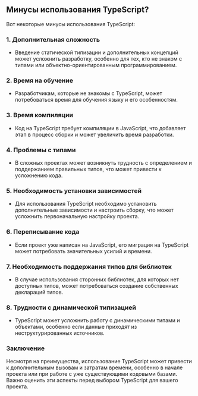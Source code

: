 ## Минусы использования TypeScript?

Вот некоторые минусы использования TypeScript:

### 1. **Дополнительная сложность**
   - Введение статической типизации и дополнительных концепций может усложнить разработку, особенно для тех, кто не знаком с типами или объектно-ориентированным программированием.

### 2. **Время на обучение**
   - Разработчикам, которые не знакомы с TypeScript, может потребоваться время для обучения языку и его особенностям.

### 3. **Время компиляции**
   - Код на TypeScript требует компиляции в JavaScript, что добавляет этап в процесс сборки и может увеличить время разработки.

### 4. **Проблемы с типами**
   - В сложных проектах может возникнуть трудность с определением и поддержанием правильных типов, что может привести к усложнению кода.

### 5. **Необходимость установки зависимостей**
   - Для использования TypeScript необходимо установить дополнительные зависимости и настроить сборку, что может усложнить первоначальную настройку проекта.

### 6. **Переписывание кода**
   - Если проект уже написан на JavaScript, его миграция на TypeScript может потребовать значительных усилий и времени.

### 7. **Необходимость поддержания типов для библиотек**
   - В случае использования сторонних библиотек, для которых нет доступных типов, может потребоваться создание собственных деклараций типов.

### 8. **Трудности с динамической типизацией**
   - TypeScript может усложнить работу с динамическими типами и объектами, особенно если данные приходят из неструктурированных источников.

### Заключение
Несмотря на преимущества, использование TypeScript может привести к дополнительным вызовам и затратам времени, особенно в начале проекта или при работе с уже существующими кодовыми базами. Важно оценить эти аспекты перед выбором TypeScript для вашего проекта.